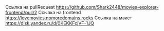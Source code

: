 ##
Ссылка на pullRequest https://github.com/Shark2448/movies-explorer-frontend/pull/2
Ссылка на frontend https://lovemovies.nomoredomains.rocks
Ссылка на макет https://disk.yandex.ru/d/0KEKKFcjVF-1JQ